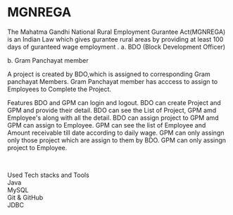 # MGNREGA
The Mahatma Gandhi National Rural Employment Gurantee Act(MGNREGA) is an Indian Law which gives gurantee rural areas by providing at least 100 days of guranteed wage employment .
a. BDO (Block Development Officer)

b. Gram Panchayat member

A project is created by BDO,which is assigned to corresponding Gram panchayat Members. Gram Panchayat member has acccess to assign to Employees to Complete the Project.



Features
BDO and GPM can login and logout.
BDO can create Project and GPM and provide their detail.
BDO can see the List of Project, GPM amd Employee's along with all the detail.
BDO can assign project to GPM amd GPM can assign to Employee.
GPM can see the list of Employee and Amount receivable till date according to daily wage.
GPM can only assingn only those project which are assign to them by BDO.
GPM can only assingn project to Employee.

<br/>

Used Tech stacks and Tools<br/>
Java<br/>
MySQL<br/>
Git & GitHub<br/>
JDBC<br/>
